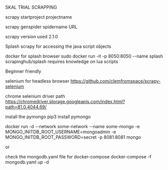 SKAL TRIAL SCRAPPING

scrapy startproject projectname

scrapy genspider spidername URL

scrapy version used 2.1.0

Splash scrapy for accessing the java script objects

docker for splash browser sudo docker run -it -p 8050:8050 --name splash scrapinghub/splash
requires knowledge on lua scripts

Beginner friendly

selenium for headless browser https://github.com/clemfromspace/scrapy-selenium

chrome selenium driver path
https://chromedriver.storage.googleapis.com/index.html?path=81.0.4044.69/

install the pymongo
pip3 install pymongo

docker run -d --network some-network --name some-mongo -e MONGO_INITDB_ROOT_USERNAME=mongoadmin -e MONGO_INITDB_ROOT_PASSWORD=secret -p 8081:8081 mongo

or

check the mongodb.yaml file for docker-compose
docker-compose -f mongodb.yaml up -d